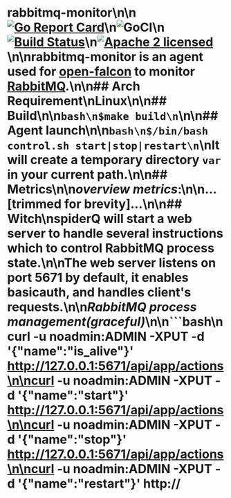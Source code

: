 # rabbitmq-monitor\n\n[![Go Report Card](https://goreportcard.com/badge/github.com/roundshot/rabbitmq-monitor)](https://goreportcard.com/report/github.com/roundshot/rabbitmq-monitor)\n![GoCI](http://goci.ele.me/na/goci/eleme/goci/badge?type=job)\n[![Build Status](https://travis-ci.org/roundshot/rabbitmq-monitor.svg?branch=master)](https://travis-ci.org/roundshot/rabbitmq-monitor)\n[![Apache 2 licensed](https://img.shields.io/badge/license-Apache2-blue.svg)](https://raw.githubusercontent.com/oklog/run/master/LICENSE)\n\nrabbitmq-monitor is an agent used for [open-falcon](http://open-falcon.org/) to monitor [RabbitMQ](https://www.rabbitmq.com/).\n\n## Arch Requirement\nLinux\n\n## Build\n\n```bash\n$make build\n```\n\n## Agent launch\n\n```bash\n$/bin/bash control.sh start|stop|restart\n```\nIt will create a temporary directory `var` in your current path.\n\n## Metrics\n\n***overview metrics***:\n\n...[trimmed for brevity]...\n\n## Witch\nspiderQ will start a web server to handle several instructions which to control RabbitMQ process state.\n\nThe web server listens on port 5671 by default, it enables basicauth, and handles client's requests.\n\n***RabbitMQ process management(graceful)***\n\n```bash\ncurl -u noadmin:ADMIN -XPUT -d '{"name":"is_alive"}' http://127.0.0.1:5671/api/app/actions\n\ncurl -u noadmin:ADMIN -XPUT -d '{"name":"start"}' http://127.0.0.1:5671/api/app/actions\n\ncurl -u noadmin:ADMIN -XPUT -d '{"name":"stop"}' http://127.0.0.1:5671/api/app/actions\n\ncurl -u noadmin:ADMIN -XPUT -d '{"name":"restart"}' http://